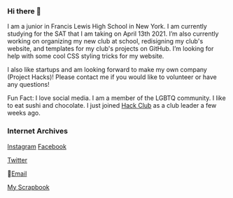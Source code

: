 ### Hi there 👋

<!--
**BetsyZhang10/BetsyZhang10** is a ✨ _special_ ✨ repository because its `README.md` (this file) appears on your GitHub profile.
-->

I am a junior in Francis Lewis High School in New York. I am currently studying for the SAT that I am taking on April 13th 2021. I’m also currently working on organizing my new club at school, redisigning my club's website, and templates for my club's projects on GitHub. I’m looking for help with some cool CSS styling tricks for my website.

I also like startups and am looking forward to make my own company (Project Hacks)! Please contact me if you would like to volunteer or have any questions!

Fun Fact: I love social media. I am a member of the LGBTQ community. I like to eat sushi and chocolate. I just joined [Hack Club](https://hackclub.com/) as a club leader a few weeks ago.


### Internet Archives
[Instagram](https://www.instagram.com/be._.tsy/)
[Facebook](https://www.facebook.com/betsyzhang162/)

[Twitter](https://twitter.com/BetsyZhang10)

📧[Email](mailto:bezhang8@gmail.com)

[My Scrapbook](https://scrapbook.hackclub.com/BetsyZhang/)
